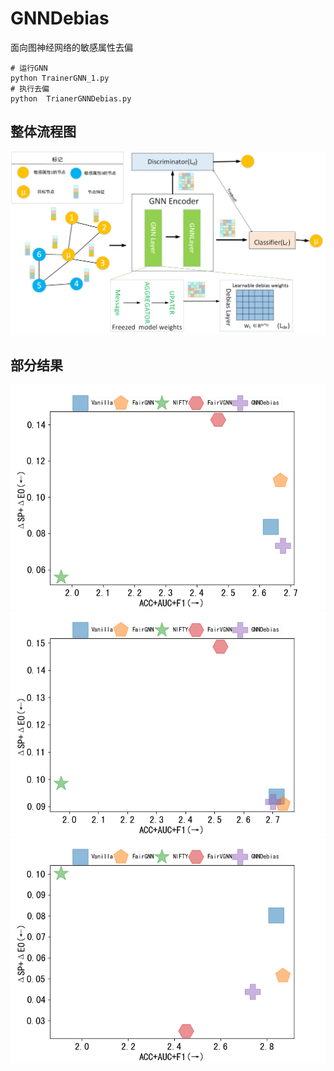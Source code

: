 # GNNDebias
面向图神经网络的敏感属性去偏

```
# 运行GNN
python TrainerGNN_1.py
# 执行去偏
python  TrianerGNNDebias.py
```
## 整体流程图
![Image text](https://github.com/jisooma/GNNDebias/blob/main/images/fnc.png)

## 部分结果
![Image text](https://github.com/jisooma/GNNDebias/blob/main/images/bail_GCN.png)
![Image text](https://github.com/jisooma/GNNDebias/blob/main/images/bail_GIN.png)
![Image text](https://github.com/jisooma/GNNDebias/blob/main/images/bail_SAGE.png)
